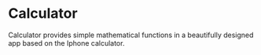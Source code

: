 # Calculator
Calculator provides simple mathematical functions in a beautifully designed app based on the Iphone calculator.
